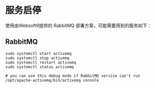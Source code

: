 # 服务启停

使用由Websoft9提供的 RabbitMQ 部署方案，可能需要用到的服务如下：

## RabbitMQ

```shell
sudo systemctl start activemq
sudo systemctl stop activemq
sudo systemctl restart activemq
sudo systemctl status activemq

# you can use this debug mode if RabbitMQ service can't run
/opt/apache-activemq/bin/activemq console
```